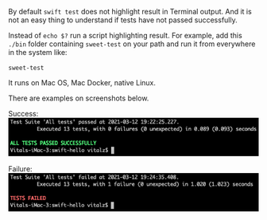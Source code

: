 By default `swift test` does not highlight result in Terminal output. And it is not an easy thing to understand if tests have not passed successfully.

Instead of `echo $?` run a script highlighting result. For example, add this `./bin` folder containing `sweet-test` on your path and run it from everywhere in the system like:
```shell
sweet-test
```
It runs on Mac OS, Mac Docker, native Linux.

There are examples on screenshots below.

Success:  
![success](success.png)

Failure:  
![failure](failure.png)

